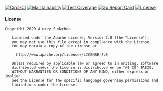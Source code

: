 [![CircleCI](https://circleci.com/gh/sudachen/go-fp.svg?style=svg)](https://circleci.com/gh/sudachen/go-fp)
[![Maintainability](https://api.codeclimate.com/v1/badges/eecca4ba5246ad7fd2bc/maintainability)](https://codeclimate.com/github/sudachen/go-fp/maintainability)
[![Test Coverage](https://api.codeclimate.com/v1/badges/eecca4ba5246ad7fd2bc/test_coverage)](https://codeclimate.com/github/sudachen/go-fp/test_coverage)
[![Go Report Card](https://goreportcard.com/badge/github.com/sudachen/go-fp)](https://goreportcard.com/report/github.com/sudachen/go-fp)
[![License](https://img.shields.io/badge/License-Apache%202.0-blue.svg)](https://opensource.org/licenses/Apache-2.0)


#### License
```
Copyright 2020 Alexey Sudachen

   Licensed under the Apache License, Version 2.0 (the "License");
   you may not use this file except in compliance with the License.
   You may obtain a copy of the License at

     http://www.apache.org/licenses/LICENSE-2.0

   Unless required by applicable law or agreed to in writing, software
   distributed under the License is distributed on an "AS IS" BASIS,
   WITHOUT WARRANTIES OR CONDITIONS OF ANY KIND, either express or implied.
   See the License for the specific language governing permissions and
   limitations under the License.
```
